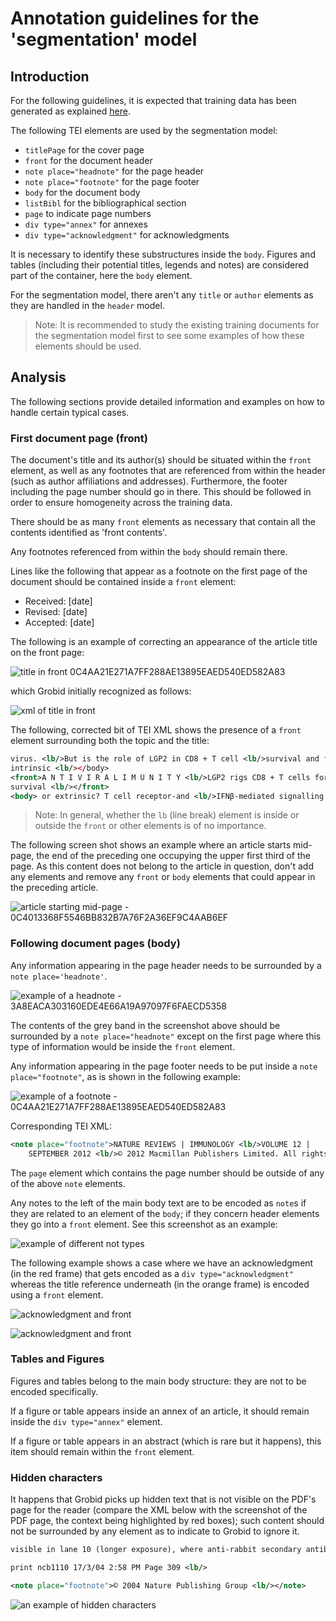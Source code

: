 # Annotation guidelines for the 'segmentation' model

## Introduction

For the following guidelines, it is expected that training data has been generated as explained [here](../Training-the-models-of-Grobid/#generation-of-training-data).

The following TEI elements are used by the segmentation model:

* `titlePage` for the cover page
* `front` for the document header
* `note place="headnote"` for the page header
* `note place="footnote"` for the page footer
* `body` for the document body
* `listBibl` for the bibliographical section
* `page` to indicate page numbers
* `div type="annex"` for annexes
* `div type="acknowledgment"` for acknowledgments

It is necessary to identify these substructures inside the `body`. Figures and tables (including their potential titles, legends and notes) are considered part of the container, here the `body` element.

For the segmentation model, there aren't any `title` or `author` elements as they are handled in the `header` model.

> Note: It is recommended to study the existing training documents for the segmentation model first to see some examples of how these elements should be used.

## Analysis

The following sections provide detailed information and examples on how to handle certain typical cases.

### First document page (front)

The document's title and its author(s) should be situated within the `front` element, as well as any footnotes that are referenced from within the header (such as author affiliations and addresses). Furthermore, the footer including the page number should go in there.  This should be followed in order to ensure homogeneity across the training data.

There should be as many `front` elements as necessary that contain all the contents identified as 'front contents'.

Any footnotes referenced from within the `body` should remain there.

Lines like the following that appear as a footnote on the first page of the document should be contained inside a `front` element:
* Received: [date]
* Revised: [date]
* Accepted: [date]

The following is an example of correcting an appearance of the article title on the front page:

![title in front 0C4AA21E271A7FF288AE13895EAED540ED582A83](img/title-in-front.png)

which Grobid initially recognized as follows:

![xml of title in front](img/title-in-front-xml-wrong.png)

The following, corrected bit of TEI XML shows the presence of a `front` element surrounding both the topic and the title:

```xml
virus. <lb/>But is the role of LGP2 in CD8 + T cell <lb/>survival and function cell
intrinsic <lb/></body>
<front>A N T I V I R A L I M U N I T Y <lb/>LGP2 rigs CD8 + T cells for
survival <lb/></front>
<body> or extrinsic? T cell receptor-and <lb/>IFNβ-mediated signalling in CD8 + T

```

> Note: In general, whether the `lb` (line break) element is inside or outside the `front` or other elements is of no importance.

The following screen shot shows an example where an article starts mid-page, the end of the preceding one occupying the upper first third of the page. As this content does not belong to the article in question, don't add any elements and remove any `front` or `body` elements that could appear in the preceding article.

![article starting mid-page - 0C4013368F5546BB832B7A76F2A36EF9C4AAB6EF](img/preceding-article-on-first-page.png)

### Following document pages (body)

Any information appearing in the page header needs to be surrounded by a `note place='headnote'`.

![example of a headnote - 3A8EACA303160EDE4E66A19A97097F6FAECD5358](img/note-place-headnote.png)

The contents of the grey band in the screenshot above should be surrounded by a `note place="headnote"` except on the first page where this type of information would be inside the `front` element.

Any information appearing in the page footer needs to be put inside a `note place="footnote"`, as is shown in the following example:

![example of a footnote - 0C4AA21E271A7FF288AE13895EAED540ED582A83](img/note-place-footnote.png)

Corresponding TEI XML:

```xml
<note place="footnote">NATURE REVIEWS | IMMUNOLOGY <lb/>VOLUME 12 |
	SEPTEMBER 2012 <lb/>© 2012 Macmillan Publishers Limited. All rights reserved</note>

```

The `page` element which contains the page number should be outside of any of the above `note` elements.

Any notes to the left of the main body text are to be encoded as `note`s if they are related to an element of the `body`; if they concern header elements they go into a `front` element.  See this screenshot as an example:

![example of different not types](img/different-note-examples.png)

The following example shows a case where we have an acknowledgment (in the red frame) that gets encoded as a `div type="acknowledgment"` whereas the title reference underneath (in the orange frame) is encoded using a `front` element.

![acknowledgment and front](img/acknowledgment-placement.png)

![acknowledgment and front](img/acknowledgment-placement-xml.png)

### Tables and Figures

Figures and tables belong to the main body structure: they are not to be encoded specifically.

If a figure or table appears inside an annex of an article, it should remain inside the `div type="annex"` element.

If a figure or table appears in an abstract (which is rare but it happens), this item should remain within the `front` element.


### Hidden characters

It happens that Grobid picks up hidden text that is not visible on the PDF's page for the reader (compare the XML below with the screenshot of the PDF page, the context being highlighted by red boxes); such content should not be surrounded by any element as to indicate to Grobid to ignore it.

```xml
visible in lane 10 (longer exposure), where anti-rabbit secondary antibodies<lb/> were used. <lb/></body>

print ncb1110 17/3/04 2:58 PM Page 309 <lb/>

<note place="footnote">© 2004 Nature Publishing Group <lb/></note>
```

![an example of hidden characters](img/hidden-characters.png)
